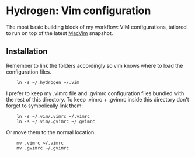 Hydrogen: Vim configuration
=======

The most basic building block of my workflow: VIM configurations, tailored to run on top of the latest [MacVim](http://github.com/b4winckler/macvim/downloads) snapshot. 

## Installation 

Remember to link the folders accordingly so vim knows where to load the configuration files.

        ln -s ~/.hydrogen ~/.vim

I prefer to keep my .vimrc file and .gvimrc configuration files bundled with the rest of this directory. To keep .vimrc + .gvimrc inside this directory don't forget to symbolically link them:

        ln -s ~/.vim/.vimrc ~/.vimrc
        ln -s ~/.vim/.gvimrc ~/.gvimrc

Or move them to the normal location:

        mv .vimrc ~/.vimrc
        mv .gvimrc ~/.gvimrc

